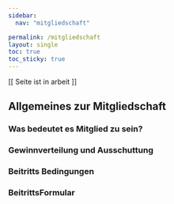 ```yaml
---
sidebar:
  nav: "mitgliedschaft"

permalink: /mitgliedschaft
layout: single
toc: true
toc_sticky: true
---
```

<!--
- Investieren
 - Warum bei uns Investieren
 - Fuer Schuler  # speziell um schueler zu informieren die investieren wollen #landingpage fuer z.B insta/snap/fb/whatsapp/yt ads
 - Fuer Privatpersonen
 - Fuer Firmen # maybe as sponsor you get on a sponsor page # ist das investieren oder sponsorn?

-->

[[ Seite ist in arbeit ]]

## Allgemeines zur Mitgliedschaft

### Was bedeutet es Mitglied zu sein?

### Gewinnverteilung und Ausschuttung

### Beitritts Bedingungen

### BeitrittsFormular
